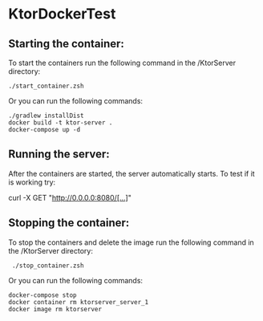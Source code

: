# KtorDockerTest
## Starting the container: 
  To start the containers run the following command in the /KtorServer directory: <br/>
  
    ./start_container.zsh   
    
  Or you can run the following commands: 
  
    ./gradlew installDist 
    docker build -t ktor-server . 
    docker-compose up -d 
    

 ## Running the server: 
  After the containers are started, the server automatically starts. To test if it is working try: <br/>  
  
  curl -X GET  "http://0.0.0.0:8080/[...]"

## Stopping the container: 

  To stop the containers and delete the image run the following command in the /KtorServer directory: <br/>
  
     ./stop_container.zsh
     
  Or you can run the following commands: 
  
    docker-compose stop
    docker container rm ktorserver_server_1
    docker image rm ktorserver
     
    
    

